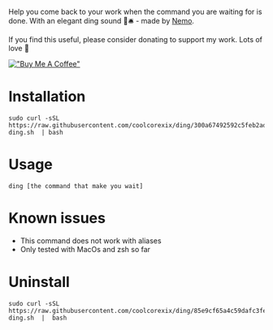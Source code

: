Help you come back to your work when the command you are waiting for is done. With an elegant ding sound 🤌🛎 - made by [Nemo](https://twitter.com/phamhuyphat).

If you find this useful, please consider donating to support my work. Lots of love 🙏

[!["Buy Me A Coffee"](https://www.buymeacoffee.com/assets/img/custom_images/orange_img.png)](https://www.buymeacoffee.com/coolcorexil)




# Installation

```shell
sudo curl -sSL https://raw.githubusercontent.com/coolcorexix/ding/300a67492592c5feb2ad54c15265dc8b6f57064b/install-ding.sh  | bash
```

# Usage

```shell
ding [the command that make you wait]
```

# Known issues
- This command does not work with aliases
- Only tested with MacOs and zsh so far

# Uninstall

```shell
sudo curl -sSL https://raw.githubusercontent.com/coolcorexix/ding/85e9cf65a4c59dafc3fee8d5fd8d746762530392/uninstall-ding.sh  |  bash
```
